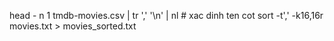 head - n 1 tmdb-movies.csv | tr ',' '\n' | nl # xac dinh ten cot
sort -t',' -k16,16r movies.txt > movies_sorted.txt
